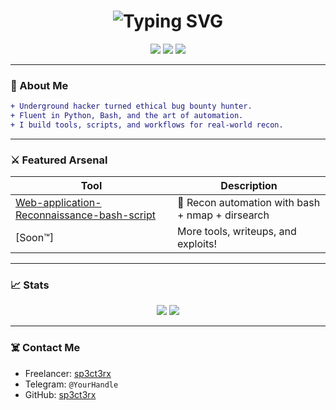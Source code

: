 <h1 align="center">
  <img src="https://readme-typing-svg.demolab.com?font=Fira+Code&pause=1000&color=00FF88&center=true&vCenter=true&width=435&lines=Hey%2C+I'm+sp3ct3rx;Ethical+Hacker+%7C+Python+Wizard+%7C+Recon+Master" alt="Typing SVG" />
</h1>

<p align="center">
  <img src="https://img.shields.io/badge/Hacker-Bash%20%7C%20Python%20%7C%20Recon%20Tools-%2300ff88?style=for-the-badge&logo=linux&logoColor=white" />
  <img src="https://img.shields.io/badge/Freelancer-Available-brightgreen?style=for-the-badge&logo=freelancer&logoColor=white" />
  <img src="https://img.shields.io/badge/Linux-Kali%20%7C%20Ubuntu-%239f7aea?style=for-the-badge&logo=linux" />
</p>

---

### 🧠 About Me
```diff
+ Underground hacker turned ethical bug bounty hunter.
+ Fluent in Python, Bash, and the art of automation.
+ I build tools, scripts, and workflows for real-world recon.
```

---

### ⚔️ Featured Arsenal

| Tool        | Description |
|-------------|-------------|
| [Web-application-Reconnaissance-bash-script](https://github.com/sp3ct3rx/Web-application-Reconnaissance-bash-script) | 🧪 Recon automation with bash + nmap + dirsearch |
| [Soon™]     | More tools, writeups, and exploits! |

---

### 📈 Stats

<p align="center">
  <img src="https://github-readme-stats.vercel.app/api?username=sp3ct3rx&show_icons=true&theme=radical&hide_border=true" />
  <img src="https://github-readme-stats.vercel.app/api/top-langs/?username=sp3ct3rx&layout=compact&theme=radical&hide_border=true" />
</p>

---

### ☠️ Contact Me

- Freelancer: [sp3ct3rx](https://freelancer.com/u/sp3ct3rx)
- Telegram: `@YourHandle`
- GitHub: [sp3ct3rx](https://github.com/sp3ct3rx)
